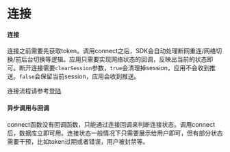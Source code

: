 # 连接

#### 连接
连接之前需要先获取token。调用connect之后，SDK会自动处理断网重连/网络切换/前后台切换等逻辑。应用只需要实现网络状态的回调，反映出当前的状态即可。断开连接需要```clearSession```参数，```true```会清理掉session，应用不会收到推送。```false```会保留当前session，应用会收到推送。

连接流程请参考[登陆](../architecture/index.html#登陆)

#### 异步调用与回调
connect函数没有回调函数，只能通过连接回调来判断连接状态。调用connect后，数据库立即可用。连接状态一般情况下只需要展示给用户即可，但有部分状态需要干预，比如token过期或者错误，用户被封禁等。
